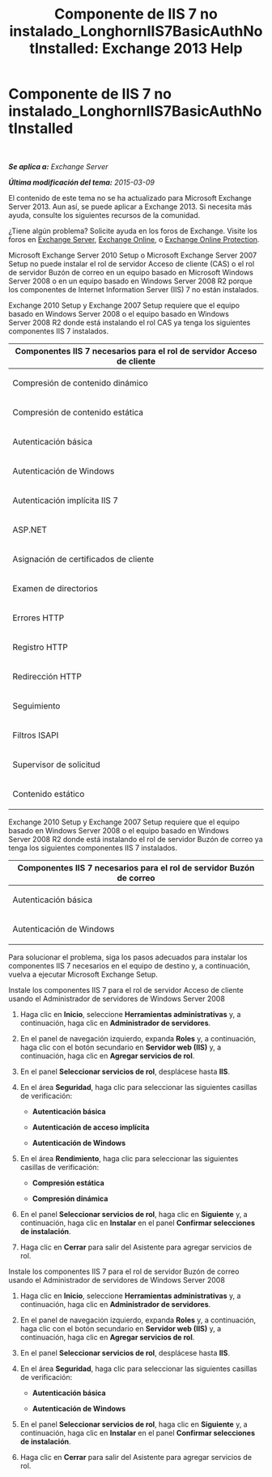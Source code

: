 ﻿---
title: 'Componente de IIS 7 no instalado_LonghornIIS7BasicAuthNotInstalled: Exchange 2013 Help'
TOCTitle: Componente de IIS 7 no instalado_LonghornIIS7BasicAuthNotInstalled
ms:assetid: 2eb3290c-9ce2-4c01-ad47-a26ef60bddb5
ms:mtpsurl: https://technet.microsoft.com/es-es/library/ms.exch.setupreadiness.longhorniis7basicauthnotinstalled(v=EXCHG.150)
ms:contentKeyID: 48267953
ms.date: 05/22/2018
mtps_version: v=EXCHG.150
ms.translationtype: MT
---

# Componente de IIS 7 no instalado\_LonghornIIS7BasicAuthNotInstalled

 

_**Se aplica a:** Exchange Server_

_**Última modificación del tema:** 2015-03-09_

El contenido de este tema no se ha actualizado para Microsoft Exchange Server 2013. Aun así, se puede aplicar a Exchange 2013. Si necesita más ayuda, consulte los siguientes recursos de la comunidad.

¿Tiene algún problema? Solicite ayuda en los foros de Exchange. Visite los foros en [Exchange Server](https://go.microsoft.com/fwlink/p/?linkid=60612), [Exchange Online](https://go.microsoft.com/fwlink/p/?linkid=267542), o [Exchange Online Protection](https://go.microsoft.com/fwlink/p/?linkid=285351).

Microsoft Exchange Server 2010 Setup o Microsoft Exchange Server 2007 Setup no puede instalar el rol de servidor Acceso de cliente (CAS) o el rol de servidor Buzón de correo en un equipo basado en Microsoft Windows Server 2008 o en un equipo basado en Windows Server 2008 R2 porque los componentes de Internet Information Server (IIS) 7 no están instalados.

Exchange 2010 Setup y Exchange 2007 Setup requiere que el equipo basado en Windows Server 2008 o el equipo basado en Windows Server 2008 R2 donde está instalando el rol CAS ya tenga los siguientes componentes IIS 7 instalados.


<table>
<colgroup>
<col style="width: 100%" />
</colgroup>
<thead>
<tr class="header">
<th><strong>Componentes IIS 7 necesarios para el rol de servidor Acceso de cliente</strong></th>
</tr>
</thead>
<tbody>
<tr class="odd">
<td><p>Compresión de contenido dinámico</p></td>
</tr>
<tr class="even">
<td><p>Compresión de contenido estática</p></td>
</tr>
<tr class="odd">
<td><p>Autenticación básica</p></td>
</tr>
<tr class="even">
<td><p>Autenticación de Windows</p></td>
</tr>
<tr class="odd">
<td><p>Autenticación implícita IIS 7</p></td>
</tr>
<tr class="even">
<td><p>ASP.NET</p></td>
</tr>
<tr class="odd">
<td><p>Asignación de certificados de cliente</p></td>
</tr>
<tr class="even">
<td><p>Examen de directorios</p></td>
</tr>
<tr class="odd">
<td><p>Errores HTTP</p></td>
</tr>
<tr class="even">
<td><p>Registro HTTP</p></td>
</tr>
<tr class="odd">
<td><p>Redirección HTTP</p></td>
</tr>
<tr class="even">
<td><p>Seguimiento</p></td>
</tr>
<tr class="odd">
<td><p>Filtros ISAPI</p></td>
</tr>
<tr class="even">
<td><p>Supervisor de solicitud</p></td>
</tr>
<tr class="odd">
<td><p>Contenido estático</p></td>
</tr>
</tbody>
</table>


Exchange 2010 Setup y Exchange 2007 Setup requiere que el equipo basado en Windows Server 2008 o el equipo basado en Windows Server 2008 R2 donde está instalando el rol de servidor Buzón de correo ya tenga los siguientes componentes IIS 7 instalados.


<table>
<colgroup>
<col style="width: 100%" />
</colgroup>
<thead>
<tr class="header">
<th><strong>Componentes IIS 7 necesarios para el rol de servidor Buzón de correo</strong></th>
</tr>
</thead>
<tbody>
<tr class="odd">
<td><p>Autenticación básica</p></td>
</tr>
<tr class="even">
<td><p>Autenticación de Windows</p></td>
</tr>
</tbody>
</table>


Para solucionar el problema, siga los pasos adecuados para instalar los componentes IIS 7 necesarios en el equipo de destino y, a continuación, vuelva a ejecutar Microsoft Exchange Setup.

Instale los componentes IIS 7 para el rol de servidor Acceso de cliente usando el Administrador de servidores de Windows Server 2008

1.  Haga clic en **Inicio**, seleccione **Herramientas administrativas** y, a continuación, haga clic en **Administrador de servidores**.

2.  En el panel de navegación izquierdo, expanda **Roles** y, a continuación, haga clic con el botón secundario en **Servidor web (IIS)** y, a continuación, haga clic en **Agregar servicios de rol**.

3.  En el panel **Seleccionar servicios de rol**, desplácese hasta **IIS**.

4.  En el área **Seguridad**, haga clic para seleccionar las siguientes casillas de verificación:
    
      - **Autenticación básica**
    
      - **Autenticación de acceso implícita**
    
      - **Autenticación de Windows**

5.  En el área **Rendimiento**, haga clic para seleccionar las siguientes casillas de verificación:
    
      - **Compresión estática**
    
      - **Compresión dinámica**

6.  En el panel **Seleccionar servicios de rol**, haga clic en **Siguiente** y, a continuación, haga clic en **Instalar** en el panel **Confirmar selecciones de instalación**.

7.  Haga clic en **Cerrar** para salir del Asistente para agregar servicios de rol.

Instale los componentes IIS 7 para el rol de servidor Buzón de correo usando el Administrador de servidores de Windows Server 2008

1.  Haga clic en **Inicio**, seleccione **Herramientas administrativas** y, a continuación, haga clic en **Administrador de servidores**.

2.  En el panel de navegación izquierdo, expanda **Roles** y, a continuación, haga clic con el botón secundario en **Servidor web (IIS)** y, a continuación, haga clic en **Agregar servicios de rol**.

3.  En el panel **Seleccionar servicios de rol**, desplácese hasta **IIS**.

4.  En el área **Seguridad**, haga clic para seleccionar las siguientes casillas de verificación:
    
      - **Autenticación básica**
    
      - **Autenticación de Windows**

5.  En el panel **Seleccionar servicios de rol**, haga clic en **Siguiente** y, a continuación, haga clic en **Instalar** en el panel **Confirmar selecciones de instalación**.

6.  Haga clic en **Cerrar** para salir del Asistente para agregar servicios de rol.

